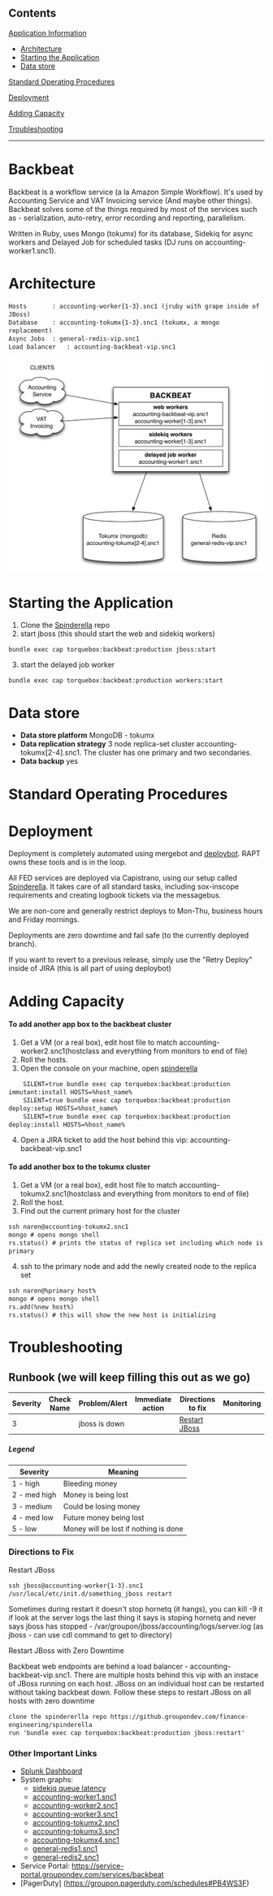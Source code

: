 Contents
--------

[Application Information](#Application_Information)

-   [Architecture](#Architecture)
-   [Starting the Application](#Starting_the_Application)
-   [Data store](#Data_store)

[Standard Operating Procedures](#Standard_Operating_Procedures)

[Deployment](#Deployment)

[Adding Capacity](#Adding_Capacity)

[Troubleshooting](#Troubleshooting)

* * * * *

<a name="Application_Information"></a>Backbeat
=======================

Backbeat is a workflow service (a la Amazon Simple Workflow).  It's used by Accounting Service and VAT Invoicing service (And maybe other things). Backbeat solves some of the things required by most of the services such as - serialization, auto-retry, error recording and reporting, parallelism.  

Written in Ruby, uses Mongo (tokumx) for its database, Sidekiq for async workers and Delayed Job for scheduled tasks (DJ runs on accounting-worker1.snc1).

<a name="Architecture"></a>Architecture
=======================
```
Hosts		: accounting-worker{1-3}.snc1 (jruby with grape inside of JBoss)
Database	: accounting-tokumx{1-3}.snc1 (tokumx, a mongo replacement)
Async Jobs	: general-redis-vip.snc1
Load balancer	: accounting-backbeat-vip.snc1
```

![Backbeat Architecture](/backbeat_architecture.png "Backbeat Architecture")

<a name="Starting_the_Application"></a>Starting the Application
=======================

1. Clone the [Spinderella](https://github.groupondev.com/finance-engineering/spinderella) repo
2. start jboss (this should start the web and sidekiq workers)
```
bundle exec cap torquebox:backbeat:production jboss:start
```
3. start the delayed job worker
```
bundle exec cap torquebox:backbeat:production workers:start
```

<a name="Data_Store"></a>Data store
=======================

-   **Data store platform** MongoDB - tokumx
-   **Data replication strategy** 3 node replica-set cluster accounting-tokumx[2-4].snc1. The cluster has one primary and two secondaries.
-   **Data backup** yes

<a name="Standard_Operating_Procedures"></a>Standard Operating Procedures
=======================

<a name="Deployment"></a>Deployment
=======================

Deployment is completely automated using mergebot and [deploybot](https://github.groupondev.com/release-engineering/deploy-bot/blob/master/README.md). RAPT owns these tools and is in the loop.

All FED services are deployed via Capistrano, using our setup called [Spinderella](https://github.groupondev.com/finance-engineering/spinderella).  It takes care of all standard tasks, including sox-inscope requirements and creating logbook tickets via the messagebus.

We are non-core and generally restrict deploys to Mon-Thu, business hours and Friday mornings.

Deployments are zero downtime and fail safe (to the currently deployed branch).

If you want to revert to a previous release, simply use the "Retry Deploy" inside of JIRA (this is all part of using deploybot)


<a name="Adding_Capacity"></a>Adding Capacity
=======================

#### To add another app box to the backbeat cluster

1. Get a VM (or a real box), edit host file to match accounting-worker2.snc1(hostclass and everything from monitors to end of file)
2. Roll the hosts.
3. Open the console on your machine, open [spinderella](https://github.groupondev.com/finance-engineering/spinderella)
```
    SILENT=true bundle exec cap torquebox:backbeat:production immutant:install HOSTS=%host_name%
    SILENT=true bundle exec cap torquebox:backbeat:production deploy:setup HOSTS=%host_name%
    SILENT=true bundle exec cap torquebox:backbeat:production deploy:install HOSTS=%host_name%
```
4. Open a JIRA ticket to add the host behind this vip: accounting-backbeat-vip.snc1


#### To add another box to the tokumx cluster

1. Get a VM (or a real box), edit host file to match accounting-tokumx2.snc1(hostclass and everything from monitors to end of file)
2. Roll the host.
3. Find out the current primary host for the cluster
```
ssh naren@accounting-tokumx2.snc1
mongo # opens mongo shell
rs.status() # prints the status of replica set including which node is primary
```
4. ssh to the primary node and add the newly created node to the replica set
```
ssh naren@%primary host%
mongo # opens mongo shell
rs.add(%new host%)
rs.status() # this will show the new host is initializing
```

<a name="Troubleshooting"></a>Troubleshooting
=======================


## Runbook (we will keep filling this out as we go)

| Severity | Check Name | Problem/Alert | Immediate action | Directions to fix | Monitoring |
| -------- | ---------- | ------------- | ---------------- | ----------------- | ---------- |
| 3 | | jboss is down | | [Restart JBoss](#restart_jboss) | |

##### Legend
| Severity | Meaning |
| -------- | ------- |
| 1 - high | Bleeding money |
| 2 - med high  | Money is being lost |
| 3 - medium | Could be losing money |
| 4 - med low | Future money being lost |
| 5 - low | Money will be lost if nothing is done |

### Directions to Fix
<a name="restart_jboss">Restart JBoss</a>
```
ssh jboss@accounting-worker{1-3}.snc1
/usr/local/etc/init.d/something_jboss restart
```

Sometimes during restart it doesn't stop hornetq (it hangs), you can kill -9 it 
if look at the server logs the last thing it says is stoping hornetq and never says jboss has stopped - /var/groupon/jboss/accounting/logs/server.log (as jboss - can use cdl command to get to directory)


<a name="restart_jboss_zero_downtime">Restart JBoss with Zero Downtime</a>

Backbeat web endpoints are behind a load balancer - accounting-backbeat-vip.snc1. There are multiple hosts behind this vip with an instace of JBoss running on each host. JBoss on an individual host can be restarted without taking backbeat down. Follow these steps to restart JBoss on all hosts with zero downtime

```        
clone the spindererlla repo https://github.groupondev.com/finance-engineering/spinderella
run 'bundle exec cap torquebox:backbeat:production jboss:restart'
```

### Other Important Links
- [Splunk Dashboard](https://splunk-snc1.groupondev.com/en-US/app/search/FED)
- System graphs:
    - [sidekiq queue latency](https://grapher-snc1.groupondev.com/graph/metric!accounting_sidekiq_latency_sidekiq_latency/accounting-snc1/accounting-utility2.snc1)
	- [accounting-worker1.snc1](https://grapher-snc1.groupondev.com/accounting-snc1/accounting-worker1.snc1)
	- [accounting-worker2.snc1](https://grapher-snc1.groupondev.com/accounting-snc1/accounting-worker2.snc1)
	- [accounting-worker3.snc1](https://grapher-snc1.groupondev.com/accounting-snc1/accounting-worker3.snc1)
	- [accounting-tokumx2.snc1](https://grapher-snc1.groupondev.com/accounting-snc1/accounting-tokumx2.snc1)
	- [accounting-tokumx3.snc1](https://grapher-snc1.groupondev.com/accounting-snc1/accounting-tokumx3.snc1)
	- [accounting-tokumx4.snc1](https://grapher-snc1.groupondev.com/accounting-snc1/accounting-tokumx4.snc1)
    - [general-redis1.snc1](https://grapher-snc1.groupondev.com/redis-snc1/general-redis1.snc1)
    - [general-redis2.snc1](https://grapher-snc1.groupondev.com/redis-snc1/general-redis2.snc1)
- Service Portal: https://service-portal.groupondev.com/services/backbeat
- [PagerDuty] (https://groupon.pagerduty.com/schedules#PB4WS3F)
